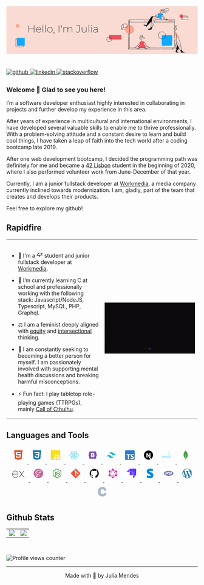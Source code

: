 <img src="https://raw.githubusercontent.com/juliamendesc/juliamendesc/main/.github/hello02.png" align="left" />

<br/> <br/><br/><br/><br/><br/><br/><br/>

<a href="https://github.com/juliamendesc" target="_blank">
<img src=https://img.shields.io/badge/github-%2324292e.svg?&style=for-the-badge&logo=github&logoColor=white alt=github style="margin-bottom: 5px;" />
</a>
<a href="https://linkedin.com/in/juliamendesc" target="_blank">
<img src=https://img.shields.io/badge/linkedin-%231E77B5.svg?&style=for-the-badge&logo=linkedin&logoColor=white alt=linkedin style="margin-bottom: 5px;" />
</a>
<a href="https://stackoverflow.com/users/12961574" target="_blank">
<img src=https://img.shields.io/badge/stackoverflow-%23F28032.svg?&style=for-the-badge&logo=stackoverflow&logoColor=white alt=stackoverflow style="margin-bottom: 5px;" />
</a>

### Welcome 👋 Glad to see you here!

I’m a software developer enthusiast highly interested in collaborating in projects and further develop my experience in this area.

After years of experience in multicultural and international environments, I have developed several valuable skills to enable me to thrive professionally. With a problem-solving attitude and a constant desire to learn and build cool things, I have taken a leap of faith into the tech world after a coding bootcamp late 2019.

After one web development bootcamp, I decided the programming path was definitely for me and became a [42 Lisbon](https://www.42lisboa.com/en/) student in the beginning of 2020, where I also performed volunteer work from June-December of that year.

Currently, I am a junior fullstack developer at [Workmedia](https://workmedia.pt/), a media company currently inclined towards modernization. I am, gladly, part of the team that creates and develops their products.

Feel free to explore my github!

## Rapidfire

<table><tr><td valign="center" width="50%">

<br />

- 🔭 I'm a <a href="https://www.42lisboa.com/" target="_blank"><img style="display:inline; margin: 0 1px;" src=".github\42.svg" title="42" alt="42" height="15"/></a> student and junior fullstack developer at [Workmedia](https://workmedia.pt/).

- 🌱 I’m currently learning C at school and professionally working with the following stack: Javascript/NodeJS, Typescript, MySQL, PHP, Graphql.

- ⚖️ I am a feminist deeply aligned with [equity](https://en.wikipedia.org/wiki/Equity_feminism) and [intersectional](https://en.wikipedia.org/wiki/Intersectionality#Feminist_thought) thinking.

- 💭 I am constantly seeking to becoming a better person for myself. I am passionately involved with supporting mental health discussions and breaking harmful misconceptions.

- ⚡ Fun fact: I play tabletop role-playing games (TTRPGs), mainly [Call of Cthulhu](<https://en.wikipedia.org/wiki/Call_of_Cthulhu_(role-playing_game)>).

</td><td valign="center" width="50%">
<img src=".github\helloworld.gif" data-canonical-src="https://gyazo.com/eb5c5741b6a9a16c692170a41a49c858.png" />
</td></tr></table>

## Languages and Tools

<div align="center">
<a href="https://pt.wikipedia.org/wiki/HTML5" target="_blank">
<img style="margin: 10px; " src=".github\html5.svg" title="HTML5" alt="HTML5" height="25" />
</a>
<a href="https://en.wikipedia.org/wiki/CSS" target="_blank"><img style="margin: 10px; " src=".github\css3.svg" title="CSS3" alt="CSS3" height="25" />
</a>
<a href="https://developer.mozilla.org/en-US/docs/Web/JavaScript" target="_blank"><img style="margin: 10px; " src=".github\javascript.svg" alt="JavaScript" title="JavaScript" height="25" />
</a>
<a href="https://reactjs.org/" target="_blank"><img style="margin: 10px; " src=".github\react.svg" title="ReactJS" alt="React" height="25" />
</a>
<a href="https://getbootstrap.com/" target="_blank"><img style="margin: 10px; " src=".github\bootstrap.svg" alt="Bootstrap" title="Bootstrap" height="25" />
</a>
<a href="https://tailwindcss.com/" target="_blank"><img style="margin: 10px; " src=".github\tailwindcss.svg" alt="Tailwind" title="Tailwind" height="25" />
</a>
<a href="https://www.typescriptlang.org/" target="_blank"><img style="margin: 10px; " src=".github\typescript.svg" alt="TypeScript" title="Typescript" height="25" />
</a>
<a href="https://nextjs.org/" target="_blank"><img style="margin: 10px; " src=".github\next-dot-js.svg" alt="NextJS" title="NextJS" height="25" />
</a>
<a href="https://www.mysql.com/" target="_blank"><img style="margin: 10px; " src=".github\mysql.svg" alt="MySQL" title="MySQL" height="25" />
</a>
<a href="https://www.mongodb.com/" target="_blank"><img style="margin: 10px; " src=".github\mongodb.svg" alt="MongoDB" title="MongoDB" height="25" />
</a>
<a href="https://expressjs.com/" target="_blank"><img style="margin: 10px; " src=".github\expressjs-icon.svg" alt="Express.js" title="ExpressJS" height="20" />
</a>
<a href="https://sass-lang.com/" target="_blank"><img style="margin: 10px; " src=".github\sass.svg" alt="Sass" title="Sass" height="25" />
</a>
<a href="https://nodejs.dev/" target="_blank"><img style="margin: 10px; " src=".github\node-dot-js.svg" alt="Node.js" title="NodeJS" height="25" />
</a>
<a href="https://git-scm.com/" target="_blank"><img style="margin: 10px; " src=".github\git.svg" alt="Git" title="Git" height="25" />
</a>
<a href="https://github.com/" target="_blank"><img style="margin: 10px; " src=".github\github.svg" alt="Github" title="Github" height="25" />
</a>
<a href="https://graphql.org/" target="_blank"><img style="margin: 10px; " src=".github\graphql.svg" alt="Graphql" title="Graphql" height="25" />
</a>
<a href="https://strapi.io/" target="_blank"><img style="margin: 10px; " src=".github\strapi.svg" alt="Strapi" title="Strapi" height="25" />
</a>
<a href="https://stripe.com/" target="_blank"><img style="margin: 10px; " src=".github\stripe.svg" alt="Stripe" title="Stripe" height="25" />
</a>
<a href="https://www.php.net/" target="_blank"><img style="margin: 10px; " src=".github\php.svg" alt="PHP" title="PHP" height="25" />
</a>
<a href="https://pt.wordpress.org/" target="_blank"><img style="margin: 10px; " src=".github\wordpress.svg" alt="Wordpress" title="Wordpress" height="25" />
</a>
<a href="" target="_blank"><img style="margin: 10px" src=".github\c.svg" alt="C" title="C" height="25" />
</a>

</div>

## Github Stats

<table><tr><td valign="top" width="50%">

<img src="https://github-readme-stats.vercel.app/api?username=juliamendesc&show_icons=true&theme=vue&count_private=true&hide_border=true" align="left" style="width: 100%" />

</td><td valign="top" width="50%">

<img src="https://github-readme-stats.vercel.app/api/top-langs/?username=juliamendesc&hide_border=true&theme=vue&layout=compact" align="left" style="width: 100%" />

</td></tr></table>

<br/>

![Profile views counter](https://komarev.com/ghpvc/?username=juliamendesc&&style=flat-square)

---

<div align="center">Made with 💜 by Julia Mendes</div>
